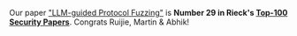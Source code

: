 Our paper <a href="papers/NDSS24-chatafl.pdf">"LLM-guided Protocol Fuzzing"</a> is <b>Number 29 in Rieck's <a href="https://web.archive.org/web/20250914193351/https://www.mlsec.org/topnotch/sec_ntop100.html">Top-100 Security Papers</a></b>. Congrats Ruijie, Martin &amp; Abhik!
